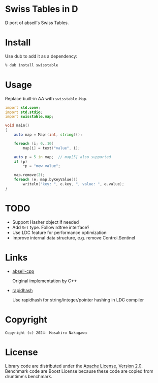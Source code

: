 # Swiss Tables in D

D port of abseil's Swiss Tables.

# Install

Use dub to add it as a dependency:

```sh
% dub install swisstable
```

# Usage

Replace built-in AA with `swisstable.Map`.

```D
import std.conv;
import std.stdio;
import swisstable.map;

void main()
{
    auto map = Map!(int, string)();

    foreach (i; 0..10)
        map[i] = text("value", i);

    auto p = 5 in map;  // map[5] also supported
    if (p)
        *p = "new value";

    map.remove(2);
    foreach (e; map.byKeyValue())
        writeln("key: ", e.key, ", value: ", e.value);
}
```

# TODO

- Support Hasher object if needed
- Add `Set` type. Follow rdtree interface?
- Use LDC feature for performance optimization
- Improve internal data structure, e.g. remove Control.Sentinel

# Links

* [abseil-cpp](https://github.com/abseil/abseil-cpp/tree/master/absl/container)

  Original implementation by C++

* [rapidhash](https://github.com/Nicoshev/rapidhash)

  Use rapidhash for string/integer/pointer hashing in LDC compiler

# Copyright

    Copyright (c) 2024- Masahiro Nakagawa

# License

Library code are distributed under the [Apache License, Version 2.0](https://www.apache.org/licenses/LICENSE-2.0).
Benchmark code are Boost License because these code are copied from druntime's benchmark.
